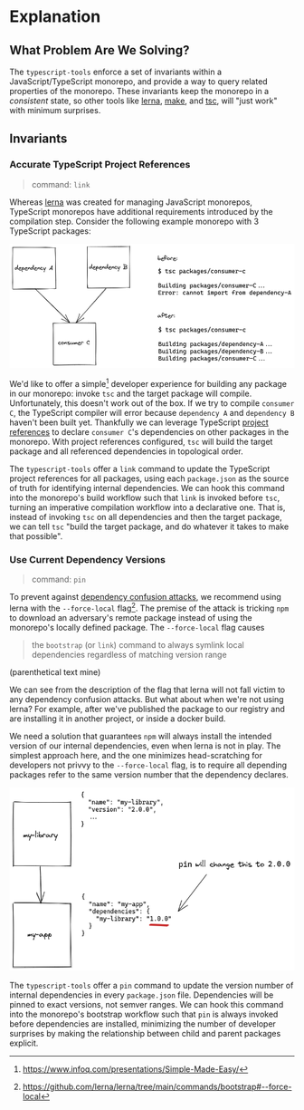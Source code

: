 # Explanation

## What Problem Are We Solving?

The `typescript-tools` enforce a set of invariants within a JavaScript/TypeScript
monorepo, and provide a way to query related properties of the monorepo. These
invariants keep the monorepo in a _consistent_ state, so other tools like [lerna],
[make], and [tsc], will "just work" with minimum surprises.

[lerna]: https://github.com/lerna/lerna
[make]: https://www.gnu.org/software/make
[tsc]: https://www.typescriptlang.org/docs/handbook/compiler-options.html

## Invariants

### Accurate TypeScript Project References

> command: `link`

Whereas [lerna] was created for managing JavaScript monorepos, TypeScript monorepos
have additional requirements introduced by the compilation step. Consider the
following example monorepo with 3 TypeScript packages:

![Monorepo with `dependency A` and `dependency B` consumed by `consumer C`](res/example-link.png)

We'd like to offer a simple[^1] developer experience for building any package
in our monorepo: invoke `tsc` and the target package will compile. Unfortunately,
this doesn't work out of the box. If we try to compile `consumer C`, the TypeScript
compiler will error because `dependency A` and `dependency B` haven't been built yet.
Thankfully we can leverage TypeScript [project references] to declare `consumer C`'s
dependencies on other packages in the monorepo. With project references configured,
`tsc` will build the target package and all referenced dependencies in topological
order.

The `typescript-tools` offer a `link` command to update the TypeScript project
references for all packages, using each `package.json` as the source of truth for
identifying internal dependencies. We can hook this command into the monorepo's
build workflow such that `link` is invoked before `tsc`, turning an imperative
compilation workflow into a declarative one. That is, instead of invoking `tsc` on
all dependencies and then the target package, we can tell `tsc` "build the target
package, and do whatever it takes to make that possible".

[project references]: https://www.typescriptlang.org/docs/handbook/project-references.html

### Use Current Dependency Versions

> command: `pin`

To prevent against [dependency confusion attacks], we recommend using lerna with the
`--force-local` flag[^2]. The premise of the attack is tricking `npm` to download an
adversary's remote package instead of using the monorepo's locally defined package. The
`--force-local` flag causes

> the `bootstrap` (or `link`) command to always symlink local dependencies regardless of
> matching version range

(parenthetical text mine)

We can see from the description of the flag that lerna will not fall victim to any
dependency confusion attacks. But what about when we're not using lerna? For example,
after we've published the package to our registry and are installing it in
another project, or inside a docker build.

We need a solution that guarantees `npm` will always install the intended version of
our internal dependencies, even when lerna is not in play. The simplest approach here,
and the one minimizes head-scratching for developers not privvy to the `--force-local`
flag, is to require all depending packages refer to the same version number that
the dependency declares.

![`pin` updating `my-app`'s package.json to depend on `my-library`'s declared version number](res/example-pin.png)

The `typescript-tools` offer a `pin` command to update the version number of internal
dependencies in every `package.json` file. Dependencies will be pinned to exact
versions, not semver ranges. We can hook this command into the monorepo's bootstrap
workflow such that `pin` is always invoked before dependencies are installed,
minimizing the number of developer surprises by making the relationship between
child and parent packages explicit.

[dependency confusion attacks]: https://medium.com/@alex.birsan/dependency-confusion-4a5d60fec610

[^1]: https://www.infoq.com/presentations/Simple-Made-Easy/
[^2]: https://github.com/lerna/lerna/tree/main/commands/bootstrap#--force-local
